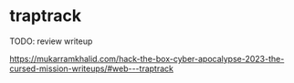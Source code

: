 # traptrack

TODO: review writeup

https://mukarramkhalid.com/hack-the-box-cyber-apocalypse-2023-the-cursed-mission-writeups/#web---traptrack